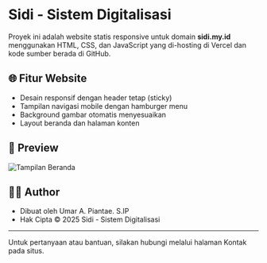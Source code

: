 # Sidi - Sistem Digitalisasi

Proyek ini adalah website statis responsive untuk domain **sidi.my.id** menggunakan HTML, CSS, dan JavaScript yang di-hosting di Vercel dan kode sumber berada di GitHub.

## 🌐 Fitur Website

- Desain responsif dengan header tetap (sticky)
- Tampilan navigasi mobile dengan hamburger menu
- Background gambar otomatis menyesuaikan
- Layout beranda dan halaman konten

## 📸 Preview

![Tampilan Beranda](public/sidi.png)

## 🧑‍💻 Author

- Dibuat oleh Umar A. Piantae. S.IP
- Hak Cipta © 2025 Sidi - Sistem Digitalisasi

---

Untuk pertanyaan atau bantuan, silakan hubungi melalui halaman Kontak pada situs.
